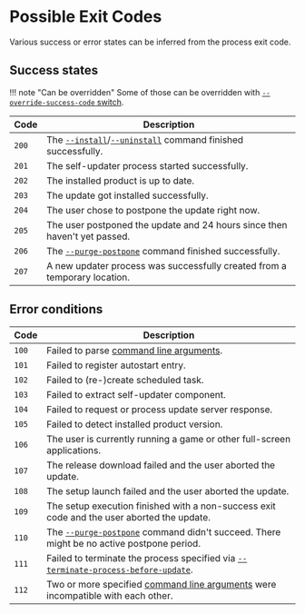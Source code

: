 # Possible Exit Codes

Various success or error states can be inferred from the process exit code.

## Success states

!!! note "Can be overridden"
    Some of those can be overridden with [`--override-success-code` switch](Command-Line-Arguments.md#-override-success-code-code).

Code | Description
---|---
`200` | The [`--install`](Command-Line-Arguments.md#-install)/[`--uninstall`](Command-Line-Arguments.md#-uninstall) command finished successfully.
`201` | The self-updater process started successfully.
`202` | The installed product is up to date.
`203` | The update got installed successfully.
`204` | The user chose to postpone the update right now.
`205` | The user postponed the update and 24 hours since then haven't yet passed.
`206` | The [`--purge-postpone`](Command-Line-Arguments.md#-purge-postpone) command finished successfully.
`207` | A new updater process was successfully created from a temporary location.

## Error conditions

Code | Description
---|---
`100` | Failed to parse [command line arguments](Command-Line-Arguments.md).
`101` | Failed to register autostart entry.
`102` | Failed to (re-)create scheduled task.
`103` | Failed to extract self-updater component.
`104` | Failed to request or process update server response.
`105` | Failed to detect installed product version.
`106` | The user is currently running a game or other full-screen applications.
`107` | The release download failed and the user aborted the update.
`108` | The setup launch failed and the user aborted the update.
`109` | The setup execution finished with a non-success exit code and the user aborted the update.
`110` | The [`--purge-postpone`](Command-Line-Arguments.md#-purge-postpone) command didn't succeed. There might be no active postpone period.
`111` | Failed to terminate the process specified via [`--terminate-process-before-update`](Command-Line-Arguments.md#-terminate-process-before-update-handle).
`112` | Two or more specified [command line arguments](Command-Line-Arguments.md) were incompatible with each other.
